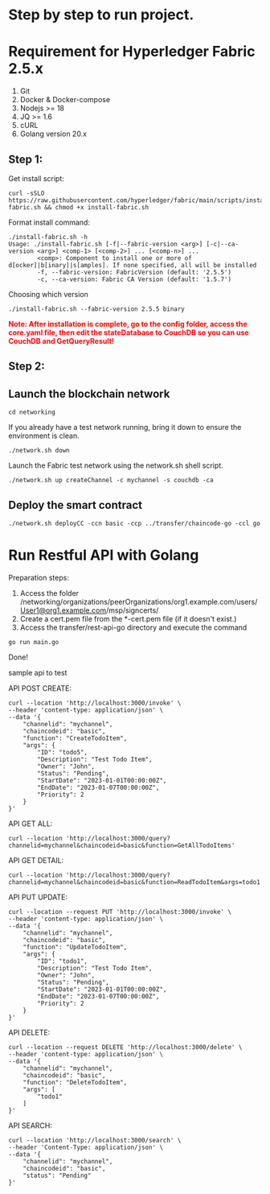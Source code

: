 Step by step to run project.
===============
# Requirement for Hyperledger Fabric 2.5.x
1. Git
2. Docker & Docker-compose
3. Nodejs >= 18
4. JQ >= 1.6
5. cURL
6. Golang version 20.x

## Step 1:
Get install script:

```shell
curl -sSLO https://raw.githubusercontent.com/hyperledger/fabric/main/scripts/install-fabric.sh && chmod +x install-fabric.sh
```
Format install command:
```text
./install-fabric.sh -h
Usage: ./install-fabric.sh [-f|--fabric-version <arg>] [-c|--ca-version <arg>] <comp-1> [<comp-2>] ... [<comp-n>] ...
        <comp>: Component to install one or more of  d[ocker]|b[inary]|s[amples]. If none specified, all will be installed
        -f, --fabric-version: FabricVersion (default: '2.5.5')
        -c, --ca-version: Fabric CA Version (default: '1.5.7')
```
Choosing which version
```shell
./install-fabric.sh --fabric-version 2.5.5 binary
```

**<font color="red">Note: After installation is complete, go to the config folder, access the core.yaml file, then edit the stateDatabase to CouchDB so you can use CouchDB and GetQueryResult!</font>**
## Step 2:

Launch the blockchain network
---------------

```shell
cd networking
```
If you already have a test network running, bring it down to ensure the environment is clean.
```shell
./network.sh down
```
Launch the Fabric test network using the network.sh shell script.
```shell
./network.sh up createChannel -c mychannel -s couchdb -ca
```
Deploy the smart contract
-------------------------

```shell
./network.sh deployCC -ccn basic -ccp ../transfer/chaincode-go -ccl go
```

# Run Restful API with Golang
Preparation steps:
1. Access the folder /networking/organizations/peerOrganizations/org1.example.com/users/User1@org1.example.com/msp/signcerts/
2. Create a cert.pem file from the *-cert.pem file (if it doesn't exist.)
3. Access the transfer/rest-api-go directory and execute the command
```
go run main.go
```
Done!

sample api to test

API POST CREATE:
```curl
curl --location 'http://localhost:3000/invoke' \
--header 'content-type: application/json' \
--data '{
    "channelid": "mychannel",
    "chaincodeid": "basic",
    "function": "CreateTodoItem",
    "args": {
        "ID": "todo5",
        "Description": "Test Todo Item",
        "Owner": "John",
        "Status": "Pending",
        "StartDate": "2023-01-01T00:00:00Z",
        "EndDate": "2023-01-07T00:00:00Z",
        "Priority": 2
    }
}'
```
API GET ALL:
```curl
curl --location 'http://localhost:3000/query?channelid=mychannel&chaincodeid=basic&function=GetAllTodoItems'
```
API GET DETAIL:
```curl
curl --location 'http://localhost:3000/query?channelid=mychannel&chaincodeid=basic&function=ReadTodoItem&args=todo1'
```

API PUT UPDATE:
```curl
curl --location --request PUT 'http://localhost:3000/invoke' \
--header 'content-type: application/json' \
--data '{
    "channelid": "mychannel",
    "chaincodeid": "basic",
    "function": "UpdateTodoItem",
    "args": {
        "ID": "todo1",
        "Description": "Test Todo Item",
        "Owner": "John",
        "Status": "Pending",
        "StartDate": "2023-01-01T00:00:00Z",
        "EndDate": "2023-01-07T00:00:00Z",
        "Priority": 2
    }
}'
```

API DELETE:
```curl
curl --location --request DELETE 'http://localhost:3000/delete' \
--header 'content-type: application/json' \
--data '{
    "channelid": "mychannel",
    "chaincodeid": "basic",
    "function": "DeleteTodoItem",
    "args": [
        "todo1"
    ]
}'
```

API SEARCH:
```curl
curl --location 'http://localhost:3000/search' \
--header 'Content-Type: application/json' \
--data '{
    "channelid": "mychannel",
    "chaincodeid": "basic",
    "status": "Pending"
}'
```